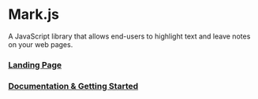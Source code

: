 # Mark.js

A JavaScript library that allows end-users to highlight text and leave notes on your web pages. 

### [Landing Page](https://vartolas.github.io/mark.js/)

### [Documentation & Getting Started](https://vartolas.github.io/mark.js/docs.html)
